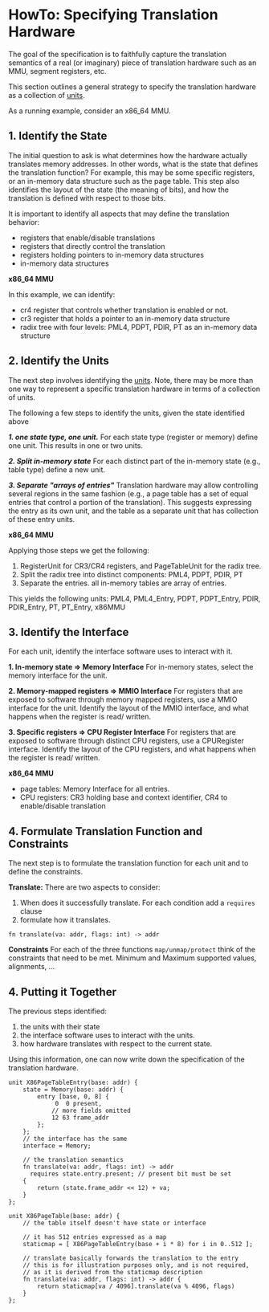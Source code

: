 # HowTo: Specifying Translation Hardware

The goal of the specification is to faithfully capture the translation semantics of
a real (or imaginary) piece of translation hardware such as an MMU, segment registers, etc.

This section outlines a general strategy to specify the translation hardware as
a collection of [units](parser/units.md).

As a running example, consider an x86_64 MMU.

## 1. Identify the State

The initial question to ask is what determines how the hardware actually translates memory
addresses. In other words, what is the state that defines the translation function?
For example, this may be some specific registers, or an in-memory data structure
such as the page table. This step also identifies the layout of the state (the meaning of bits),
and how the translation is defined with respect to those bits.

It is important to identify all aspects that may define the translation behavior:
 - registers that enable/disable translations
 - registers that directly control the translation
 - registers holding pointers to in-memory data structures
 - in-memory data structures

**x86_64 MMU**

In this example, we can identify:
 - cr4 register that controls whether translation is enabled or not.
 - cr3 register that holds a pointer to an in-memory data structure
 - radix tree with four levels: PML4, PDPT, PDIR, PT as an in-memory data structure

## 2. Identify the Units

The next step involves identifying the [units](parser/units.md). Note, there may
be more than one way to represent a specific translation hardware in terms of a collection
of units.

The following a few steps to identify the units, given the state identified above

***1. one state type, one unit.***
For each state type (register or memory) define one unit. This results in one or two units.

***2. Split in-memory state***
For each distinct part of the in-memory state (e.g., table type) define a new unit.

***3. Separate "arrays of entries"***
Translation hardware may allow controlling several regions in the same fashion (e.g.,
a page table has a set of equal entries that control a portion of the translation).
This suggests expressing the entry as its own unit, and the table as a separate unit
that has collection of these entry units.

**x86_64 MMU**

Applying those steps we get the following:
 1. RegisterUnit for CR3/CR4 registers, and PageTableUnit for the radix tree.
 2. Split the radix tree into distinct components: PML4, PDPT, PDIR, PT
 3. Separate the entries. all in-memory tables are array of entries.

This yields the following units: PML4, PML4_Entry, PDPT, PDPT_Entry, PDIR, PDIR_Entry, PT, PT_Entry, x86MMU


## 3. Identify the Interface

For each unit, identify the interface software uses to interact with it.

**1. In-memory state => Memory Interface**
For in-memory states, select the memory interface for the unit.

**2. Memory-mapped registers => MMIO Interface**
For registers that are exposed to software through memory mapped registers, use a MMIO interface for
the unit. Identify the layout of the MMIO interface, and what happens when the register is read/
written.

**3. Specific registers => CPU Register Interface**
For registers that are exposed to software through distinct CPU registers, use a CPURegister
interface. Identify the layout of the CPU registers, and what happens when the register is read/
written.


**x86_64 MMU**
 - page tables: Memory Interface for all entries.
 - CPU registers: CR3 holding base and context identifier, CR4 to enable/disable translation


## 4. Formulate Translation Function and Constraints

The next step is to formulate the translation function for each unit and to define the
constraints.

**Translate:** There are two aspects to consider:
 1. When does it successfully translate. For each condition add a `requires` clause
 2. formulate how it translates.
```vrs
fn translate(va: addr, flags: int) -> addr
```

**Constraints** For each of the three functions `map/unmap/protect` think of the constraints
that need to be met. Minimum and Maximum supported values, alignments, ...

## 4. Putting it Together

The previous steps identified:

 1. the units with their state
 2. the interface software uses to interact with the units.
 3. how hardware translates with respect to the current state.

Using this information, one can now write down the specification of the translation
hardware.

```vrs
unit X86PageTableEntry(base: addr) {
    state = Memory(base: addr) {
        entry [base, 0, 8] {
             0  0 present,
            // more fields omitted
            12 63 frame_addr
        };
    };
    // the interface has the same
    interface = Memory;

    // the translation semantics
    fn translate(va: addr, flags: int) -> addr
      requires state.entry.present; // present bit must be set
    {
        return (state.frame_addr << 12) + va;
    }
};

unit X86PageTable(base: addr) {
    // the table itself doesn't have state or interface

    // it has 512 entries expressed as a map
    staticmap = [ X86PageTableEntry(base + i * 8) for i in 0..512 ];

    // translate basically forwards the translation to the entry
    // this is for illustration purposes only, and is not required,
    // as it is derived from the staticmap description
    fn translate(va: addr, flags: int) -> addr {
        return staticmap[va / 4096].translate(va % 4096, flags)
    }
};
```